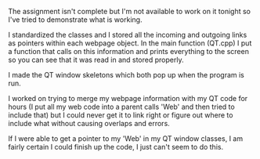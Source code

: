 The assignment isn't complete but I'm not available to work on it tonight so I've tried to demonstrate what is working. 

I standardized the classes and I stored all the incoming and outgoing links as pointers within each webpage object. In the main function (QT.cpp) I put a function that calls on this information and prints everything to the screen so you can see that it was read in and stored properly. 

I made the QT window skeletons which both pop up when the program is run. 

I worked on trying to merge my webpage information with my QT code for hours (I put all my web code into a parent calls 'Web' and then tried to include that) but I could never get it to link right or figure out where to include what without causing overlaps and errors.

If I were able to get a pointer to my 'Web' in my QT window classes, I am fairly certain I could finish up the code, I just can't seem to do this.


